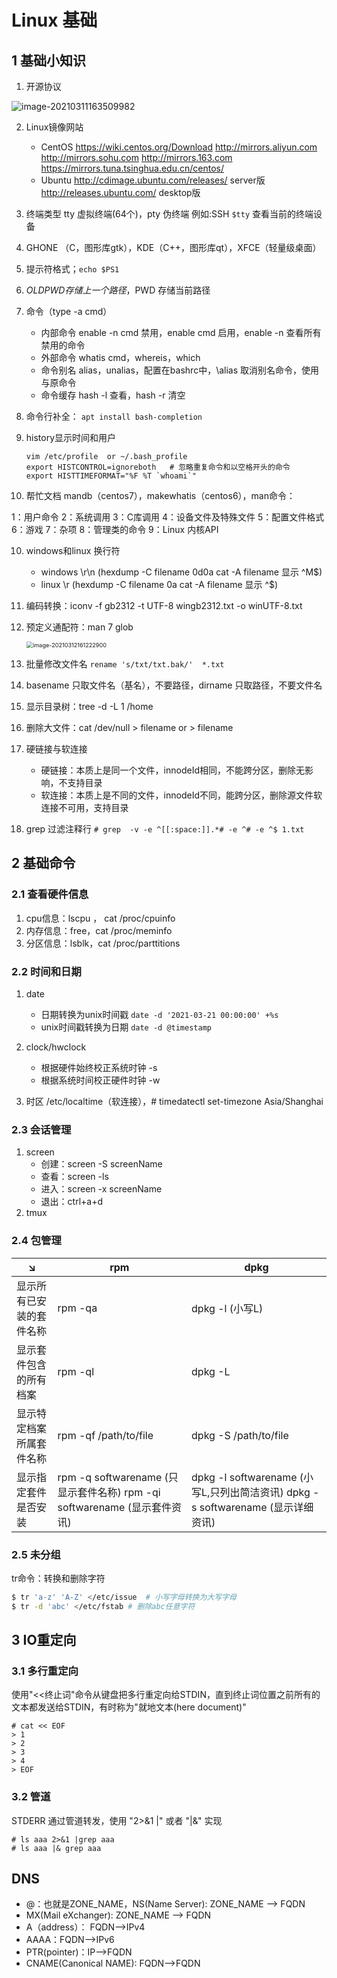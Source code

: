 # Linux 基础

## 1 基础小知识

1. 开源协议

![image-20210311163509982](C:\Users\Collin.Xia\AppData\Roaming\Typora\typora-user-images\image-20210311163509982.png)

2. Linux镜像网站
   - CentOS
     https://wiki.centos.org/Download
     http://mirrors.aliyun.com
     http://mirrors.sohu.com
     http://mirrors.163.com
     https://mirrors.tuna.tsinghua.edu.cn/centos/
   - Ubuntu
     http://cdimage.ubuntu.com/releases/ server版
     http://releases.ubuntu.com/ desktop版
   
3. 终端类型  tty 虚拟终端(64个)，pty 伪终端 例如:SSH  `$tty` 查看当前的终端设备

4. GHONE （C，图形库gtk），KDE（C++，图形库qt），XFCE（轻量级桌面）

5. 提示符格式；`echo $PS1`

6. $OLDPWD 存储上一个路径，$PWD 存储当前路径

7. 命令（type -a cmd）
   - 内部命令   enable -n cmd 禁用，enable cmd 启用，enable -n 查看所有禁用的命令
   - 外部命令    whatis cmd，whereis，which
   - 命令别名    alias，unalias，配置在bashrc中，\alias 取消别名命令，使用与原命令
   - 命令缓存    hash -l 查看，hash -r 清空

8. 命令行补全： `apt install bash-completion`

9. history显示时间和用户 

   ```shell
   vim /etc/profile  or ~/.bash_profile
   export HISTCONTROL=ignoreboth   # 忽略重复命令和以空格开头的命令
   export HISTTIMEFORMAT="%F %T `whoami`"
   ```

10. 帮忙文档  mandb（centos7），makewhatis（centos6），man命令：

   1：用户命令
   2：系统调用
   3：C库调用
   4：设备文件及特殊文件
   5：配置文件格式
   6：游戏
   7：杂项
   8：管理类的命令
   9：Linux 内核API

10. windows和linux 换行符

    - windows    \r\n    (hexdump -C filename     0d0a   cat -A filename   显示   ^M$)
    - linux          \r       (hexdump -C filename     0a        cat -A filename   显示   ^$)

11. 编码转换：iconv -f gb2312 -t UTF-8 wingb2312.txt  -o winUTF-8.txt

12. 预定义通配符：man 7 glob

     <img src="C:\Users\Collin.Xia\AppData\Roaming\Typora\typora-user-images\image-20210312161222900.png" alt="image-20210312161222900" style="zoom:65%;" style="margin-left:45px" />

13. 批量修改文件名 `rename 's/txt/txt.bak/'  *.txt`

14. basename 只取文件名（基名），不要路径，dirname 只取路径，不要文件名

15. 显示目录树：tree -d -L 1 /home   

16. 删除大文件：cat /dev/null > filename  or  > filename

17. 硬链接与软连接

    - 硬链接：本质上是同一个文件，innodeId相同，不能跨分区，删除无影响，不支持目录
    - 软连接：本质上是不同的文件，innodeId不同，能跨分区，删除源文件软连接不可用，支持目录

18. grep 过滤注释行  `# grep  -v -e ^[[:space:]].*# -e ^# -e ^$ 1.txt`

## 2 基础命令

### 2.1 查看硬件信息

1. cpu信息：lscpu  ， cat /proc/cpuinfo
2. 内存信息：free，cat /proc/meminfo
3. 分区信息：lsblk，cat /proc/parttitions

### 2.2 时间和日期

1. date 
   - 日期转换为unix时间戳  `date -d '2021-03-21 00:00:00' +%s` 
   - unix时间戳转换为日期  `date -d @timestamp`

2. clock/hwclock
   - 根据硬件始终校正系统时钟   -s 
   - 根据系统时间校正硬件时钟   -w
3. 时区  /etc/localtime（软连接），# timedatectl set-timezone Asia/Shanghai

### 2.3 会话管理

1. screen
   - 创建：screen -S screenName
   - 查看：screen -ls
   - 进入：screen -x screenName
   - 退出：ctrl+a+d
2. tmux

### 2.4 包管理

| ↘                        | rpm                                                          | dpkg                                                         |
| ------------------------ | ------------------------------------------------------------ | ------------------------------------------------------------ |
| 显示所有已安装的套件名称 | rpm -qa                                                      | dpkg -l (小写L)                                              |
| 显示套件包含的所有档案   | rpm -ql                                                      | dpkg -L                                                      |
| 显示特定档案所属套件名称 | rpm -qf /path/to/file                                        | dpkg -S /path/to/file                                        |
| 显示指定套件是否安装     | rpm -q softwarename (只显示套件名称) rpm -qi softwarename (显示套件资讯) | dpkg -l softwarename (小写L,只列出简洁资讯) dpkg -s softwarename (显示详细资讯) |

### 2.5 未分组

tr命令：转换和删除字符

```bash
$ tr 'a-z' 'A-Z' </etc/issue  # 小写字母转换为大写字母
$ tr -d 'abc' </etc/fstab # 删除abc任意字符
```

## 3 IO重定向

### 3.1 多行重定向

使用"<<终止词"命令从键盘把多行重定向给STDIN，直到终止词位置之前所有的文本都发送给STDIN，有时称为"就地文本(here document)"

```shell
# cat << EOF
> 1
> 2
> 3
> 4
> EOF
```

### 3.2 管道

STDERR 通过管道转发，使用 "2>&1 |"  或者 "|&" 实现

```shell
# ls aaa 2>&1 |grep aaa
# ls aaa |& grep aaa
```





## DNS

- @：也就是ZONE_NAME，NS(Name Server): ZONE_NAME --> FQDN
- MX(Mail eXchanger): ZONE_NAME --> FQDN
- A（address）：  FQDN-->IPv4
- AAAA：FQDN-->IPv6
- PTR(pointer)：IP-->FQDN
- CNAME(Canonical NAME): FQDN-->FQDN









